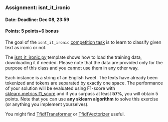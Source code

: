### Assignment: isnt_it_ironic
#### Date: Deadline: Dec 08, 23:59
#### Points: 5 points+6 bonus

The goal of the `isnt_it_ironic` [competition task](https://ufal.mff.cuni.cz/courses/npfl129/2021-winter#competitions) is to learn to
classify given text as ironic or not.

The [isnt_it_ironic.py](https://github.com/ufal/npfl129/tree/master/labs/08/isnt_it_ironic.py)
template shows how to load the training data, downloading it if needed.
Please note that the data are provided only for the purpose of this class
and you cannot use them in any other way.

Each instance is a string of an English tweet. The texts have
already been tokenized and tokens are separated by exactly one space.
The performance of your solution will be evaluated using
F1-score with [sklearn.metrics.f1_score](https://scikit-learn.org/stable/modules/generated/sklearn.metrics.f1_score.html)
and if you surpass at least **57%**, you will obtain 5 points.
Note that you can use **any sklearn algorithm** to solve this exercise
(or anything you implement yourselves).

You might find
[TfidfTransformer](https://scikit-learn.org/stable/modules/generated/sklearn.feature_extraction.text.TfidfTransformer.html)
or
[TfidfVectorizer](https://scikit-learn.org/stable/modules/generated/sklearn.feature_extraction.text.TfidfVectorizer.html)
useful.

